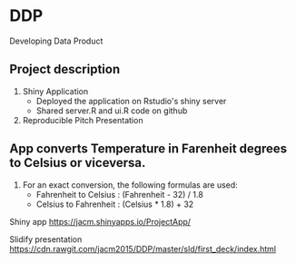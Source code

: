 # DDP
Developing Data Product

## Project description

1. Shiny Application
    + Deployed  the application on Rstudio's shiny server   
    + Shared server.R and ui.R code on github
2. Reproducible Pitch Presentation  

## App converts Temperature in Farenheit degrees to Celsius or viceversa.

1. For an exact conversion, the following formulas are  used:
    + Fahrenheit to Celsius : (Fahrenheit - 32)  /  1.8     
    +   Celsius to Fahrenheit : (Celsius  *  1.8) + 32  

Shiny app
<https://jacm.shinyapps.io/ProjectApp/>


Slidify presentation 
<https://cdn.rawgit.com/jacm2015/DDP/master/sld/first_deck/index.html>
